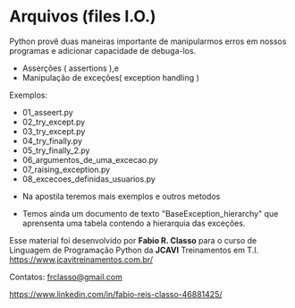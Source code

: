 Arquivos (files I.O.)
=====================

Python provê duas maneiras importante de manipularmos erros em nossos
programas e adicionar capacidade de debuga-los.

- Asserções ( assertions ),e
- Manipulação de exceções( exception handling )



Exemplos:
- 01_asseert.py
- 02_try_except.py
- 03_try_except.py
- 04_try_finally.py
- 05_try_finally_2.py
- 06_argumentos_de_uma_excecao.py
- 07_raising_exception.py
- 08_excecoes_definidas_usuarios.py

* Na apostila teremos mais exemplos e outros metodos

- Temos ainda um documento de texto "BaseException_hierarchy" que aprensenta uma tabela
contendo a hierarquia das exceções.

Esse material foi desenvolvido por **Fabio R. Classo** para o curso de Linguagem de
Programação Python da **JCAVI** Treinamentos em T.I.
https://www.jcavitreinamentos.com.br/

Contatos: frclasso@gmail.com

https://www.linkedin.com/in/fabio-reis-classo-46881425/